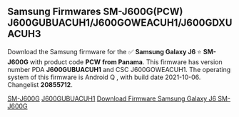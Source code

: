 <h2>Samsung Firmwares SM-J600G(PCW) J600GUBUACUH1/J600GOWEACUH1/J600GDXUACUH3</h2>
Download the Samsung firmware for the ✅ <strong>Samsung Galaxy J6 </strong> ⭐ <strong>SM-J600G</strong> with product code <strong>PCW</strong> <strong> from Panama</strong>. This firmware has version number PDA <strong>J600GUBUACUH1</strong> and CSC J600GOWEACUH1. The operating system of this firmware is Android Q , with build date 2021-10-06. Changelist <strong>20855712</strong>.


[SM-J600G](https://samfirm.shop/samsung/model/SM-J600G)
[J600GUBUACUH1](https://samfirm.shop/samsung/pda/J600GUBUACUH1)
[Download Firmware Samsung Galaxy J6 SM-J600G](https://samfirm.shop/samsung/firmware/463012)
